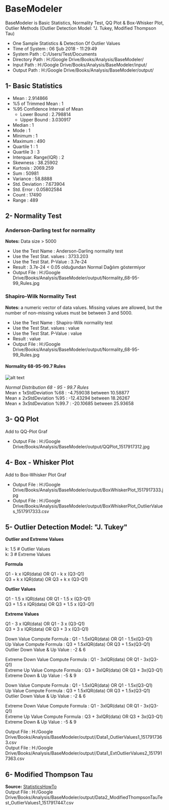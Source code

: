 # BaseModeler
BaseModeler is Basic Statistics, Normality Test, QQ Plot & Box-Whisker Plot, Outlier Methods (Outlier Detection Model: "J. Tukey, Modified Thompson Tau)

- One Sample Statistics & Detection Of Outlier Values
- Time of System	: 06 Şub 2018 - 11:29:49
- System Path		: C:/Users/Test/Documents
- Directory Path	: H:/Google Drive/Books/Analysis/BaseModeler/
- Input Path		: H:/Google Drive/Books/Analysis/BaseModeler/input/
- Output Path		: H:/Google Drive/Books/Analysis/BaseModeler/output/

## 1- Basic Statistics
- Mean 			 	: 2.914866 
- %5 of Trimmed Mean 		 : 1 
- %95 Confidence Interval of Mean 
	- Lower Bound 		 : 2.798814 
	- Upper Bound 		 : 3.030917 
- Median 			 : 1 
- Mode  			 : 1 
- Minimum	 		 : 1 
- Maximum 			 : 490 
- Quartile 1 		 	: 1 
- Quartile 3 		 	: 3 
- Interquar. Range(IQR)  	: 2 
- Skewness	 		: 38.25902 
- Kurtosis 			: 2069.259 
- Sum 			 	: 50981 
- Variance 		 	: 58.8888 
- Std. Deviation 	 	: 7.673904 
- Std. Error 		 	: 0.05802584 
- Count 			: 17490 
- Range				: 489 

			
## 2- Normality Test
### Anderson-Darling test for normality
**Notes:** Data size > 5000 
- Use the Test Name		: Anderson-Darling normality test
- Use the Test Stat. values	: 3733.203
- Use the Test Stat. P-Value	: 3.7e-24
- Result			: 3.7e-24 < 0.05 olduğundan Normal Dağılım göstermiyor
- Output File			: H:/Google Drive/Books/Analysis/BaseModeler/output/Normality_68-95-99_Rules.jpg

### Shapiro-Wilk Normality Test
**Notes:** a numeric vector of data values. Missing values are allowed, but the number of non-missing values must be between 3 and 5000.

- Use the Test Name		: Shapiro-Wilk normality test
- Use the Test Stat. values	: value
- Use the Test Stat. P-Value	: value
- Result			: value
- Output File			: H:/Google Drive/Books/Analysis/BaseModeler/output/Normality_68-95-99_Rules.jpg

#### Normality 68-95-99.7 Rules

![alt text](https://upload.wikimedia.org/wikipedia/commons/8/8c/Standard_deviation_diagram.svg "68-95-99.7 Rules")

 *Normal Distribution 68 - 95 - 99.7 Rules*<br>
 Mean ± 1xStdDeviation %68		: -4.759038 between 10.58877 <br>
 Mean ± 2xStdDeviation %95		: -12.43294 between 18.26267 <br>
 Mean ± 3xStdDeviation %99.7		: -20.10685 between 25.93658 <br>

## 3- QQ Plot
Add to QQ-Plot Graf
- Output File 	: H:/Google Drive/Books/Analysis/BaseModeler/output/QQPlot_1517917312.jpg

## 4- Box - Whisker Plot
Add to Box-Whisker Plot Graf
- Output File : H:/Google Drive/Books/Analysis/BaseModeler/output/BoxWhiskerPlot_1517917333.jpg 
- Output File : H:/Google Drive/Books/Analysis/BaseModeler/output/BoxWhiskerPlot_OutlierValues_1517917333.csv

## 5- Outlier Detection Model: "J. Tukey"

**Outlier and Extreme Values**

k: 1.5 # Outlier Values  
k: 3   # Extreme Values

**Formula**

Q1 - k x IQR(data) OR Q1 - k x (Q3-Q1)<br>
Q3 + k x IQR(data) OR Q3 + k x (Q3-Q1)<br>

**Outlier Values**  

Q1 - 1.5 x IQR(data) OR Q1 - 1.5 x (Q3-Q1)<br>
Q3 + 1.5 x IQR(data) OR Q3 + 1.5 x (Q3-Q1)<br>

**Extreme Values**  

Q1 - 3 x IQR(data) OR Q1 - 3 x (Q3-Q1)<br>
Q3 + 3 x IQR(data) OR Q3 + 3 x (Q3-Q1)<br>


Down Value Compute Formula 	 		: Q1 - 1.5xIQR(data) OR Q1 - 1.5x(Q3-Q1)<br>
Up Value Compute Formula 	 		: Q3 + 1.5xIQR(data) OR Q3 + 1.5x(Q3-Q1)<br>
Outlier Down Value & Up Value 	 	 	: -2 & 6
 
Extreme Down Value Compute Formula		: Q1 - 3xIQR(data) OR Q1 - 3x(Q3-Q1)<br>
Extreme Up Value Compute Formula		: Q3 + 3xIQR(data) OR Q3 + 3x(Q3-Q1)<br> 
Extreme Down & Up Value				: -5 & 9

Down Value Compute Formula			: Q1 - 1.5xIQR(data) OR Q1 - 1.5x(Q3-Q1)<br>
Up Value Compute Formula			: Q3 + 1.5xIQR(data) OR Q3 + 1.5x(Q3-Q1)<br> 
Outlier Down Value & Up Value			: -2 & 6 
 
Extreme Down Value Compute Formula		: Q1 - 3xIQR(data) OR Q1 - 3x(Q3-Q1)<br>
Extreme Up Value Compute Formula		: Q3 + 3xIQR(data) OR Q3 + 3x(Q3-Q1)<br>
Extreme Down & Up Value				: -5 & 9 

Output File : H:/Google Drive/Books/Analysis/BaseModeler/output//Data1_OutlierValues1_1517917363.csv   
Output File : H:/Google Drive/Books/Analysis/BaseModeler/output//Data1_ExtOutlierValues2_1517917363.csv

## 6- Modified Thompson Tau
**Source:** [StatisticsHowTo](http://www.statisticshowto.com/modified-thompson-tau-test/)  
Output File : H:/Google Drive/Books/Analysis/BaseModeler/output/Data2_ModifiedThompsonTauTest_OutlierValues1_1517917447.csv
